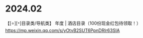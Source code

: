 
# 2024.02

【[:star:][`*`]目录类/导航类】 年度 | 酒店目录（100份现金红包待领取！） https://mp.weixin.qq.com/s/yOtvB2SUT6PpnDRlr63SIA
